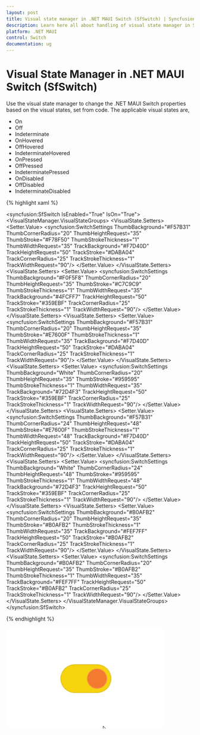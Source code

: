 ```yaml
---
layout: post
title: Visual state manager in .NET MAUI Switch (SfSwitch) | Syncfusion
description: Learn here all about handling of visual state manager in Syncfusion .NET MAUI Switch (SfSwitch) control, and more.
platform: .NET MAUI
control: Switch
documentation: ug
---
```


# Visual State Manager in .NET MAUI Switch (SfSwitch)

Use the visual state manager to change the .NET MAUI Switch properties based on the visual states, set from code. The applicable visual states are,

* On
* Off
* Indeterminate
* OnHovered
* OffHovered
* IndeterminateHovered
* OnPressed
* OffPressed
* IndeterminatePressed
* OnDisabled
* OffDisabled
* IndeterminateDisabled

{% highlight xaml %}

<syncfusion:SfSwitch IsEnabled="True" IsOn="True">
    <VisualStateManager.VisualStateGroups>
        <VisualStateGroup x:Name="CommonStates">
            <VisualState x:Name="On">
                <VisualState.Setters>
                    <Setter Property="SwitchSettings">
                        <Setter.Value>
                            <syncfusion:SwitchSettings
                                ThumbBackground="#F57B31"
                                ThumbCornerRadius="20"
                                ThumbHeightRequest="35"
                                ThumbStroke="#F78F50"
                                ThumbStrokeThickness="1"
                                ThumbWidthRequest="35"
                                TrackBackground="#F7D40D"
                                TrackHeightRequest="50"
                                TrackStroke="#DABA04"
                                TrackCornerRadius="25"
                                TrackStrokeThickness="1"
                                TrackWidthRequest="90"/>
                        </Setter.Value>
                    </Setter>
                </VisualState.Setters>
            </VisualState>
            <VisualState x:Name="Off">
                <VisualState.Setters>
                    <Setter Property="SwitchSettings">
                        <Setter.Value>
                            <syncfusion:SwitchSettings
                                ThumbBackground="#F0F5F8"
                                ThumbCornerRadius="20"
                                ThumbHeightRequest="35"
                                ThumbStroke="#C7C9C9"
                                ThumbStrokeThickness="1"
                                ThumbWidthRequest="35"
                                TrackBackground="#4FCFF7"
                                TrackHeightRequest="50"
                                TrackStroke="#359EBF"
                                TrackCornerRadius="25"
                                TrackStrokeThickness="1"
                                TrackWidthRequest="90"/>
                        </Setter.Value>
                    </Setter>
                </VisualState.Setters>
            </VisualState>
            <VisualState x:Name="OnHovered">
                <VisualState.Setters>
                    <Setter Property="SwitchSettings">
                        <Setter.Value>
                            <syncfusion:SwitchSettings
                                ThumbBackground="#F57B31"
                                ThumbCornerRadius="20"
                                ThumbHeightRequest="35"
                                ThumbStroke="#E7600F"
                                ThumbStrokeThickness="1"
                                ThumbWidthRequest="35"
                                TrackBackground="#F7D40D"
                                TrackHeightRequest="50"
                                TrackStroke="#DABA04"
                                TrackCornerRadius="25"
                                TrackStrokeThickness="1"
                                TrackWidthRequest="90"/>
                        </Setter.Value>
                    </Setter>
                </VisualState.Setters>
            </VisualState>
            <VisualState x:Name="OffHovered">
                <VisualState.Setters>
                    <Setter Property="SwitchSettings">
                        <Setter.Value>
                            <syncfusion:SwitchSettings
                                ThumbBackground="White"
                                ThumbCornerRadius="20"
                                ThumbHeightRequest="35"
                                ThumbStroke="#959595"
                                ThumbStrokeThickness="1"
                                ThumbWidthRequest="35"
                                TrackBackground="#72D4F3"
                                TrackHeightRequest="50"
                                TrackStroke="#359EBF"
                                TrackCornerRadius="25"
                                TrackStrokeThickness="1"
                                TrackWidthRequest="90"/>
                        </Setter.Value>
                    </Setter>
                </VisualState.Setters>
            </VisualState>
            <VisualState x:Name="OnPressed">
                <VisualState.Setters>
                    <Setter Property="SwitchSettings">
                        <Setter.Value>
                            <syncfusion:SwitchSettings
                                ThumbBackground="#F57B31"
                                ThumbCornerRadius="24"
                                ThumbHeightRequest="48"
                                ThumbStroke="#E7600F"
                                ThumbStrokeThickness="1"
                                ThumbWidthRequest="48"
                                TrackBackground="#F7D40D"
                                TrackHeightRequest="50"
                                TrackStroke="#DABA04"
                                TrackCornerRadius="25"
                                TrackStrokeThickness="1"
                                TrackWidthRequest="90"/>
                        </Setter.Value>
                    </Setter>
                </VisualState.Setters>
            </VisualState>
            <VisualState x:Name="OffPressed">
                <VisualState.Setters>
                    <Setter Property="SwitchSettings">
                        <Setter.Value>
                            <syncfusion:SwitchSettings
                                ThumbBackground="White"
                                ThumbCornerRadius="24"
                                ThumbHeightRequest="48"
                                ThumbStroke="#959595"
                                ThumbStrokeThickness="1"
                                ThumbWidthRequest="48"
                                TrackBackground="#72D4F3"
                                TrackHeightRequest="50"
                                TrackStroke="#359EBF"
                                TrackCornerRadius="25"
                                TrackStrokeThickness="1"
                                TrackWidthRequest="90"/>
                        </Setter.Value>
                    </Setter>
                </VisualState.Setters>
            </VisualState>
            <VisualState x:Name="OnDisabled">
                <VisualState.Setters>
                    <Setter Property="SwitchSettings">
                        <Setter.Value>
                            <syncfusion:SwitchSettings
                                ThumbBackground="#B0AFB2"
                                ThumbCornerRadius="20"
                                ThumbHeightRequest="35"
                                ThumbStroke="#B0AFB2"
                                ThumbStrokeThickness="1"
                                ThumbWidthRequest="35"
                                TrackBackground="#FEF7FF"
                                TrackHeightRequest="50"
                                TrackStroke="#B0AFB2"
                                TrackCornerRadius="25"
                                TrackStrokeThickness="1"
                                TrackWidthRequest="90"/>
                        </Setter.Value>
                    </Setter>
                </VisualState.Setters>
            </VisualState>
            <VisualState x:Name="OffDisabled">
                <VisualState.Setters>
                    <Setter Property="SwitchSettings">
                        <Setter.Value>
                            <syncfusion:SwitchSettings
                                ThumbBackground="#B0AFB2"
                                ThumbCornerRadius="20"
                                ThumbHeightRequest="35"
                                ThumbStroke="#B0AFB2"
                                ThumbStrokeThickness="1"
                                ThumbWidthRequest="35"
                                TrackBackground="#FEF7FF"
                                TrackHeightRequest="50"
                                TrackStroke="#B0AFB2"
                                TrackCornerRadius="25"
                                TrackStrokeThickness="1"
                                TrackWidthRequest="90"/>
                        </Setter.Value>
                    </Setter>
                </VisualState.Setters>
            </VisualState>
        </VisualStateGroup>
    </VisualStateManager.VisualStateGroups>
</syncfusion:SfSwitch>

{% endhighlight %}

![Visual state manager](images/VSM/VSM.gif)